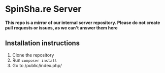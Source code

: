# SpinSha.re Server
**This repo is a mirror of our internal server repository. Please do not create pull requests or issues, as we can't answer them here**

## Installation instructions
1. Clone the repository
2. Run ```composer install```
3. Go to /public/index.php/